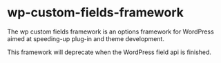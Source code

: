 # wp-custom-fields-framework
The wp custom fields framework is an options framework for WordPress aimed at speeding-up plug-in and theme development.

This framework will deprecate when the WordPress field api is finished.
